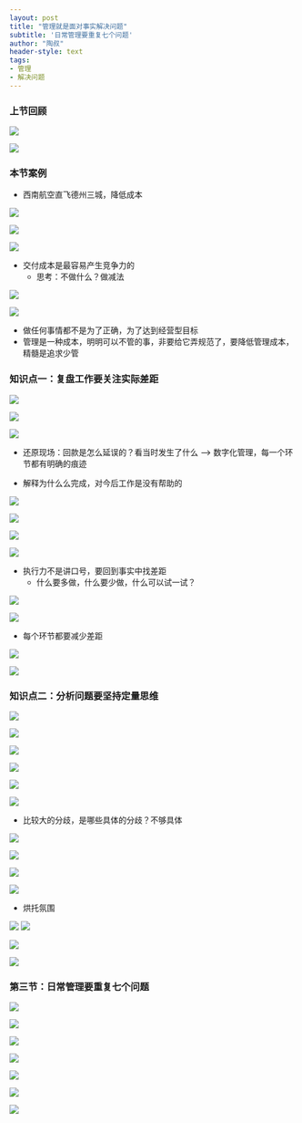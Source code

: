 ```yaml
---
layout: post
title: "管理就是面对事实解决问题"
subtitle: '日常管理要重复七个问题'
author: "陶叔"
header-style: text
tags:
- 管理
- 解决问题
---
```


### 上节回顾
![](https://tjj006-1302037511.cos.ap-shanghai.myqcloud.com/2021/10/16/16343524803529.jpg)

![](https://tjj006-1302037511.cos.ap-shanghai.myqcloud.com/2021/10/16/16343525031016.jpg)

### 本节案例
- 西南航空直飞德州三城，降低成本

![](https://tjj006-1302037511.cos.ap-shanghai.myqcloud.com/2021/10/16/16343525569577.jpg)

![](https://tjj006-1302037511.cos.ap-shanghai.myqcloud.com/2021/10/16/16343527714621.jpg)

![](https://tjj006-1302037511.cos.ap-shanghai.myqcloud.com/2021/10/16/16343529226041.jpg)

- 交付成本是最容易产生竞争力的
    - 思考：不做什么？做减法

![](https://tjj006-1302037511.cos.ap-shanghai.myqcloud.com/2021/10/16/16343531142711.jpg)

![](https://tjj006-1302037511.cos.ap-shanghai.myqcloud.com/2021/10/16/16343533295093.jpg)

- 做任何事情都不是为了正确，为了达到经营型目标
- 管理是一种成本，明明可以不管的事，非要给它弄规范了，要降低管理成本，精髓是追求少管

### 知识点一：复盘工作要关注实际差距
![](https://tjj006-1302037511.cos.ap-shanghai.myqcloud.com/2021/10/16/16343534632811.jpg)

![](https://tjj006-1302037511.cos.ap-shanghai.myqcloud.com/2021/10/16/16343535296578.jpg)

![](https://tjj006-1302037511.cos.ap-shanghai.myqcloud.com/2021/10/16/16343535453375.jpg)

- 还原现场：回款是怎么延误的？看当时发生了什么 --> 数字化管理，每一个环节都有明确的痕迹


- 解释为什么么完成，对今后工作是没有帮助的

![](https://tjj006-1302037511.cos.ap-shanghai.myqcloud.com/2021/10/16/16343539752791.jpg)

![](https://tjj006-1302037511.cos.ap-shanghai.myqcloud.com/2021/10/16/16343539978687.jpg)

![](https://tjj006-1302037511.cos.ap-shanghai.myqcloud.com/2021/10/16/16343540646524.jpg)

![](https://tjj006-1302037511.cos.ap-shanghai.myqcloud.com/2021/10/16/16343541952881.jpg)

- 执行力不是讲口号，要回到事实中找差距
    - 什么要多做，什么要少做，什么可以试一试？

![](https://tjj006-1302037511.cos.ap-shanghai.myqcloud.com/2021/10/16/16343544003379.jpg)

![](https://tjj006-1302037511.cos.ap-shanghai.myqcloud.com/2021/10/16/16343545091081.jpg)

- 每个环节都要减少差距

![](https://tjj006-1302037511.cos.ap-shanghai.myqcloud.com/2021/10/16/16343551908200.jpg)

![](https://tjj006-1302037511.cos.ap-shanghai.myqcloud.com/2021/10/16/16343553931931.jpg)

### 知识点二：分析问题要坚持定量思维

![](https://tjj006-1302037511.cos.ap-shanghai.myqcloud.com/2021/10/16/16343554346909.jpg)

![](https://tjj006-1302037511.cos.ap-shanghai.myqcloud.com/2021/10/16/16343554812334.jpg)

![](https://tjj006-1302037511.cos.ap-shanghai.myqcloud.com/2021/10/16/16343554926872.jpg)

![](https://tjj006-1302037511.cos.ap-shanghai.myqcloud.com/2021/10/16/16343555304034.jpg)

![](https://tjj006-1302037511.cos.ap-shanghai.myqcloud.com/2021/10/16/16343556046279.jpg)

![](https://tjj006-1302037511.cos.ap-shanghai.myqcloud.com/2021/10/16/16343556873044.jpg)

- 比较大的分歧，是哪些具体的分歧？不够具体

![](https://tjj006-1302037511.cos.ap-shanghai.myqcloud.com/2021/10/16/16343557115212.jpg)

![](https://tjj006-1302037511.cos.ap-shanghai.myqcloud.com/2021/10/16/16343558218886.jpg)

![](https://tjj006-1302037511.cos.ap-shanghai.myqcloud.com/2021/10/16/16343558532306.jpg)

![](https://tjj006-1302037511.cos.ap-shanghai.myqcloud.com/2021/10/16/16343558968005.jpg)

- 烘托氛围

![](https://tjj006-1302037511.cos.ap-shanghai.myqcloud.com/2021/10/16/16343560703316.jpg)
![](https://tjj006-1302037511.cos.ap-shanghai.myqcloud.com/2021/10/16/16343561657452.jpg)

![](https://tjj006-1302037511.cos.ap-shanghai.myqcloud.com/2021/10/16/16343561761540.jpg)

![](https://tjj006-1302037511.cos.ap-shanghai.myqcloud.com/2021/10/16/16343562203086.jpg)

### 第三节：日常管理要重复七个问题

![](https://tjj006-1302037511.cos.ap-shanghai.myqcloud.com/2021/10/16/16343562493443.jpg)

![](https://tjj006-1302037511.cos.ap-shanghai.myqcloud.com/2021/10/16/16343562893042.jpg)

![](https://tjj006-1302037511.cos.ap-shanghai.myqcloud.com/2021/10/16/16343586336876.jpg)

![](https://tjj006-1302037511.cos.ap-shanghai.myqcloud.com/2021/10/16/16343587906161.jpg)

![](https://tjj006-1302037511.cos.ap-shanghai.myqcloud.com/2021/10/16/16343603459986.jpg)

![](https://tjj006-1302037511.cos.ap-shanghai.myqcloud.com/2021/10/16/16343603614751.jpg)

![](https://tjj006-1302037511.cos.ap-shanghai.myqcloud.com/2021/10/16/16343605570119.jpg)

